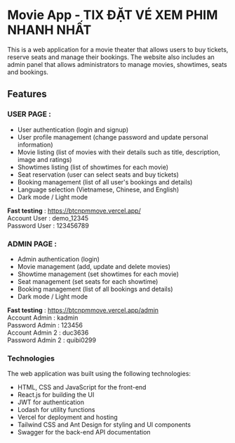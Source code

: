 # Movie App - TIX ĐẶT VÉ XEM PHIM NHANH NHẤT
This is a web application for a movie theater that allows users to buy tickets, reserve seats and manage their bookings. The website also includes an admin panel that allows administrators to manage movies, showtimes, seats and bookings.
###

## Features
### USER PAGE : 
* User authentication (login and signup)
* User profile management (change password and update personal information)
* Movie listing (list of movies with their details such as title, description, image and ratings)
* Showtimes listing (list of showtimes for each movie)
* Seat reservation (user can select seats and buy tickets)
* Booking management (list of all user's bookings and details)
* Language selection (Vietnamese, Chinese, and English)
* Dark mode / Light mode

**Fast testing** : https://btcnpmmove.vercel.app/ <br/>Account User   :   demo_12345<br/>Password User  :   123456789


### ADMIN PAGE : 
* Admin authentication (login)
* Movie management (add, update and delete movies)
* Showtime management (set showtimes for each movie)
* Seat management (set seats for each showtime)
* Booking management (list of all bookings and details)
* Dark mode / Light mode

**Fast testing** : https://btcnpmmove.vercel.app/admin <br/> Account Admin  :   kadmin <br/> Password Admin :   123456
<br/> Account Admin 2  :   duc3636 <br/> Password Admin 2 :   quibi0299


### Technologies
The web application was built using the following technologies:
* HTML, CSS and JavaScript for the front-end
* React.js for building the UI
* JWT for authentication
* Lodash for utility functions
* Vercel for deployment and hosting
* Tailwind CSS and Ant Design for styling and UI components
* Swagger for the back-end API documentation





